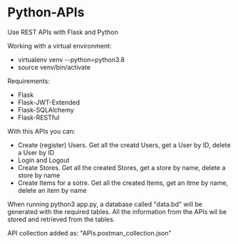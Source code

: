 # Python-APIs
Use REST APIs with Flask and Python

Working with a virtual environment:
- virtualenv venv --python=python3.8
- source venv/bin/activate

Requirements:
- Flask
- Flask-JWT-Extended
- Flask-SQLAlchemy
- Flask-RESTful

With this APIs you can:
- Create (register) Users. Get all the creatd Users, get a User by ID, delete a User by ID
- Login and Logout
- Create Stores. Get all the created Stores, get a store by name, delete a store by name
- Create Items for a sotre. Get all the created Items, get an itme by name, delete an item by name

When running python3 app.py, a database called "data.bd" will be generated with the required tables. 
All the information from the APIs wil be stored and retrieved from the tables.

API collection added as: "APIs.postman_collection.json"
